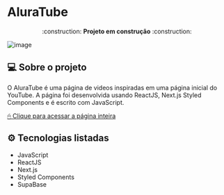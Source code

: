# AluraTube
<p align="center"> :construction: <b>Projeto em construção</b> :construction: </p>

![image](https://user-images.githubusercontent.com/95860101/201666316-2b8a8217-d6b7-4e42-8bd3-e49d51c3d443.png)


## 💻 Sobre o projeto

O AluraTube é uma página de videos inspiradas em uma página inicial do YouTube. A página foi desenvolvida usando ReactJS, Next.js Styled Components e é escrito com JavaScript.


[ 🖱 Clique para acessar a página inteira](https://alura-tube-orpin.vercel.app/)

## ⚙ Tecnologias listadas

- JavaScript
- ReactJS
- Next.js
- Styled Components
- SupaBase

